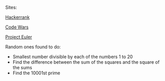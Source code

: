 Sites:

[Hackerrank](https://www.hackerrank.com/)

[Code Wars](https://www.codewars.com/)

[Project Euler](https://projecteuler.net/archives)

Random ones found to do:
- Smallest number divisible by each of the numbers 1 to 20
- Find the difference between the sum of the squares and the square of the sums
- Find the 10001st prime

